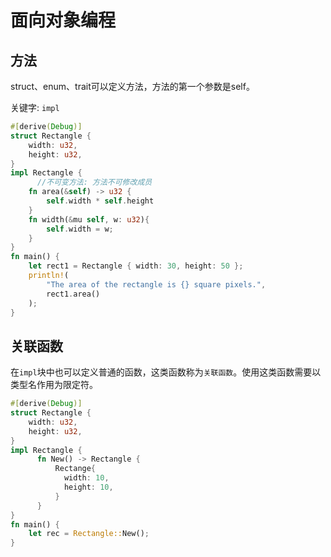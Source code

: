 # 面向对象编程

## 方法

struct、enum、trait可以定义方法，方法的第一个参数是self。

关键字: `impl`

```rust
#[derive(Debug)]
struct Rectangle {
    width: u32,
    height: u32,
}
impl Rectangle {
	  //不可变方法: 方法不可修改成员
    fn area(&self) -> u32 {
        self.width * self.height
    }
    fn width(&mu self, w: u32){
	    self.width = w;
    }
}
fn main() {
    let rect1 = Rectangle { width: 30, height: 50 };
    println!(
        "The area of the rectangle is {} square pixels.",
        rect1.area()
    );
}
```

## 关联函数

在`impl`块中也可以定义普通的函数，这类函数称为`关联函数`。使用这类函数需要以类型名作用为限定符。

```rust
#[derive(Debug)]
struct Rectangle {
    width: u32,
    height: u32,
}
impl Rectangle {
	  fn New() -> Rectangle {
	      Rectange{
	        width: 10,
	        height: 10,
	      }
	  }
}
fn main() {
    let rec = Rectangle::New();
}
```



